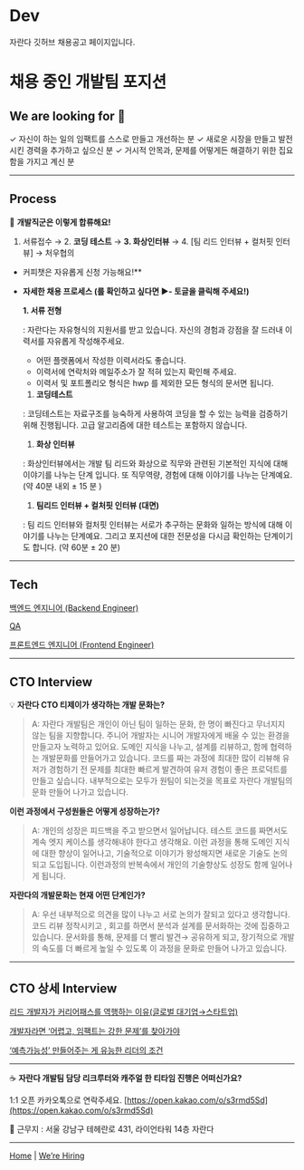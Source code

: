 # Dev
자란다 깃허브 채용공고 페이지입니다.  


# 채용 중인 개발팀 포지션

## We are looking for 🎯 

✓ 자신이 하는 일의 임팩트를 스스로 만들고 개선하는 분
✓ 새로운 시장을 만들고 발전시킨 경력을 추가하고 싶으신 분
✓ 거시적 안목과, 문제를 어떻게든 해결하기 위한 집요함을 가지고 계신 분

---

## Process

📌 **개발직군은 이렇게 합류해요!** 
1. 서류접수 → 2. **코딩 테스트** → **3. 화상인터뷰** → 4. [팀 리드 인터뷰 + 컬처핏 인터뷰] → 처우협의

* 커피챗은 자유롭게 신청 가능해요!**

- **자세한 채용 프로세스 (를 확인하고 싶다면 ▶- 토글을 클릭해 주세요!)**
    
    **1. 서류 전형**
    
    : 자란다는 자유형식의 지원서를 받고 있습니다.  자신의 경험과 강점을 잘 드러내 이력서를 자유롭게 작성해주세요.
    
    - 어떤 플랫폼에서 작성한 이력서라도 좋습니다.
    - 이력서에 연락처와 메일주소가 잘 적혀 있는지 확인해 주세요.
    - 이력서 및 포트폴리오 형식은 hwp 를 제외한 모든 형식의 문서면 됩니다.
    
    1. **코딩테스트** 
    
    : 코딩테스트는 자료구조를 능숙하게 사용하여 코딩을 할 수 있는 능력을 검증하기 위해 진행됩니다.  고급 알고리즘에 대한 테스트는 포함하지 않습니다.
    
    1. **화상 인터뷰** 
    
    : 화상인터뷰에서는 개발 팀 리드와 화상으로 직무와 관련된 기본적인 지식에 대해 이야기를 나누는 단계 입니다. 또 직무역량, 경험에 대해 이야기를 나누는 단계예요. (약 40분 내외 ± 15 분 )
    
    1. **팀리드 인터뷰 + 컬처핏 인터뷰 (대면)**
    
    : 팀 리드 인터뷰와 컬처핏 인터뷰는 서로가 추구하는 문화와 일하는 방식에 대해 이야기를 나누는 단계예요. 그리고 포지션에 대한 전문성을 다시금 확인하는 단계이기도 합니다. (약 60분 ± 20 분)
   
---

## Tech

[백엔드 엔지니어 (Backend Engineer)](https://www.notion.so/Backend-Engineer-b9544433413848edbdce233a9c67eccc)

[QA](https://www.notion.so/QA-11f8d82df324403aaf4d77eb878f3541)

[프론트엔드 엔지니어 (Frontend Engineer)](https://www.notion.so/Frontend-Engineer-799d9f2f25754c25a2c255fd61202778)

---

## CTO Interview

💡 **자란다 CTO 티제이가 생각하는 개발 문화는?** 
> A: 자란다 개발팀은 개인이 아닌 팀이 일하는 문화, 한 명이 빠진다고 무너지지 않는 팀을 지향합니다. 주니어 개발자는 시니어 개발자에게 배울 수 있는 환경을 만들고자 노력하고 있어요. 도메인 지식을 나누고, 설계를 리뷰하고, 함께 협력하는 개발문화를 만들어가고 있습니다. 코드를 짜는 과정에 최대한 많이 리뷰해 유저가 경험하기 전 문제를 최대한 빠르게 발견하여 유저 경험이 좋은 프로덕트를 만들고 싶습니다. 내부적으로는 모두가 원팀이 되는것을 목표로 자란다 개발팀의 문화 만들어 나가고 있습니다.

**이런 과정에서 구성원들은 어떻게 성장하는가?**
>A: 개인의 성장은 피드백을 주고 받으면서 일어납니다. 테스트 코드를 짜면서도 계속 엣지 케이스를 생각해내야 한다고 생각해요. 이런 과정을 통해 도메인 지식에 대한 향상이 일어나고, 기술적으로 이야기가 왕성해지면 새로운 기술도 논의되고 도입됩니다. 이런과정의 반복속에서 개인의 기술향상도 성장도 함께 일어나게 됩니다.

**자란다의 개발문화는 현재 어떤 단계인가?** 
> A: 우선 내부적으로 의견을 많이 나누고 서로 논의가 잘되고 있다고 생각합니다. 코드 리뷰 정착시키고 , 회고를 하면서 분석과 설계를 문서화하는 것에 집중하고 있습니다. 문서화를 통해, 문제를 더 빨리 발견→ 공유하게 되고, 장기적으로 개발의 속도를 더 빠르게 높일 수 있도록 이 과정을 문화로 만들어 나가고 있습니다.

---

## CTO 상세 Interview

[리드 개발자가 커리어패스를 역행하는 이유(글로벌 대기업→스타트업)](https://www.notion.so/728235222a704c5ba01f6398f8ace35d)

[개발자라면 ‘어렵고, 임팩트는 강한 문제’를 찾아가야](https://www.notion.so/a90e38caad8246bfa2c579a2d1849b66)

[‘예측가능성’ 만들어주는 게 유능한 리더의 조건](https://www.notion.so/8023073ab56e45b1a16c640eaa82a4b3)

---

☕ **자란다 개발팀 담당 리크루터와 캐주얼 한 티타임 진행은 어떠신가요?**

1:1 오픈 카카오톡으로 연락주세요.
[https://open.kakao.com/o/s3rmd5Sd](https://open.kakao.com/o/s3rmd5Sd)

📍 근무지 : 서울 강남구 테헤란로 431, 라이언타워 14층 자란다

---

[Home](http://team.jaranda.kr) | [We’re Hiring](https://team.jaranda.kr/position)
